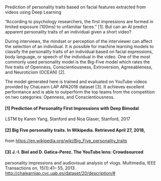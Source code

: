 
Prediction of personality traits based on facial features extracted from videos using Deep Learning

“According to psychology researchers, the first impressions are formed in limited exposure (100ms) to unfamiliar faces.” [1]. But can an AI predict apparent personality traits of an individual given a short video?

During interviews, the mindset or perception of the interviewer can affect the selection of an individual. It is possible for machine learning models to classify the personality traits of an individual based on facial expressions, body language, or speech of the individual in the video. One of the most commonly used personality model is the Big-Five model which rates the five traits of Openness, Conscientiousness, Extroversion, Agreeableness, and Neuroticism (OCEAN) [2].

The model generated here is trained and evaluated on YouTube videos provided by ChaLearn LAP APA2016 dataset [3]. 
It achieves excellent performance and is able to outperform the top teams from the competition on two categories: Openness, and Conscientiousness.

#### [1] Prediction of Personality First Impressions with Deep Bimodal
LSTM by Karen Yang, Stanford and Noa Glaser, Stanford, 2017
#### [2] Big Five personality traits. In Wikipedia. Retrieved April 27, 2018,
from https://en.wikipedia.org/wiki/Big_Five_personality_traits
#### [3] J.-I. Biel and D. Gatica-Perez. The YouTube lens: Crowdsourced
personality impressions and audiovisual analysis of vlogs. Multimedia,
IEEE Transactions on, 15(1):41– 55, 2013.
http://chalearnlap.cvc.uab.es/dataset/20/description/#
